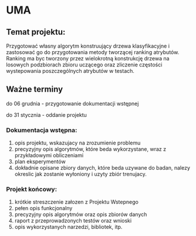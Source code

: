 # UMA

## Temat projektu:
Przygotować własny algorytm konstruujący drzewa klasyfikacyjne i zastosować go do przygotowania metody tworzącej ranking atrybutów. Ranking ma byc tworzony przez wielokrotną konstrukcję drzewa na losowych podzbiorach zbioru uczącego oraz zliczenie częstości wystepowania poszczególnych atrybutów w testach.

## Ważne terminy
 do 06 grudnia - przygotowanie dokumentacji wstępnej
 
 do 31 stycznia - oddanie projektu

### Dokumentacja wstępna:
<ol>
  <li>opis projektu, wskazujacy na zrozumienie problemu</li>
  <li>precyzyjny opis algorytmów, które beda wykorzystane, wraz z przykładowymi obliczeniami</li>
  <li>plan eksperymentów</li>
  <li>dokładnie opisane zbiory danych, które beda uzywane do badan, nalezy okreslic jak zostanie wyłoniony i uzyty zbiór trenujacy.</li>
</ol>

### Projekt końcowy:
<ol>
  <li>krótkie streszczenie załozen z Projektu Wstepnego</li>
  <li>pełen opis funkcjonalny</li>
  <li>precyzyjny opis algorytmów oraz opis zbiorów danych</li>
  <li>raport z przeprowadzonych testów oraz wnioski</li>
  <li> opis wykorzystanych narzedzi, bibliotek, itp. </li>
</ol>
